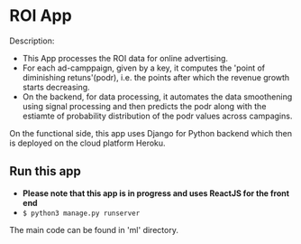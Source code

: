 # ROI App

Description:
- This App processes the ROI data for online advertising. 
- For each ad-camppaign, given by a key, it computes the 'point of diminishing retuns'(podr), i.e. the points after which the   revenue growth starts decreasing. 
- On the backend, for data processing, it automates the data smoothening using signal processing and then predicts the podr along with the estiamte of probability distribution of the podr values across campagins. 

On the functional side, this app uses Django for Python backend which then is deployed on the cloud platform Heroku.  

## Run this app

 -  __Please note that this app is in progress and uses ReactJS for the front end__
 - `$ python3 manage.py runserver`
 
 The main code can be found in 'ml' directory. 
